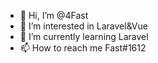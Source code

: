 - 👋 Hi, I’m @4Fast
- 👀 I’m interested in Laravel&Vue
- 🌱 I’m currently learning Laravel
- 📫 How to reach me Fast#1612

<!---
4Fast/4Fast is a ✨ special ✨ repository because its `README.md` (this file) appears on your GitHub profile.
You can click the Preview link to take a look at your changes.
--->
